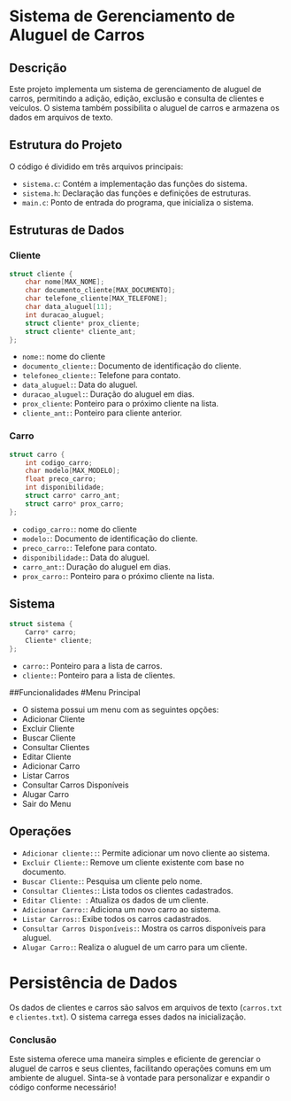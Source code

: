 # Sistema de Gerenciamento de Aluguel de Carros

## Descrição

Este projeto implementa um sistema de gerenciamento de aluguel de carros, permitindo a adição, edição, exclusão e consulta de clientes e veículos. O sistema também possibilita o aluguel de carros e armazena os dados em arquivos de texto.

## Estrutura do Projeto

O código é dividido em três arquivos principais:

- `sistema.c`: Contém a implementação das funções do sistema.
- `sistema.h`: Declaração das funções e definições de estruturas.
- `main.c`: Ponto de entrada do programa, que inicializa o sistema.

## Estruturas de Dados

### Cliente

```c
struct cliente {
    char nome[MAX_NOME];
    char documento_cliente[MAX_DOCUMENTO];
    char telefone_cliente[MAX_TELEFONE];
    char data_aluguel[11];
    int duracao_aluguel;
    struct cliente* prox_cliente;
    struct cliente* cliente_ant;
};
```
- `nome:`: nome do cliente
- `documento_cliente:`: Documento de identificação do cliente.
- `telefoneo_cliente:`: Telefone para contato.
- `data_aluguel:`: Data do aluguel.
- `duracao_aluguel:`: Duração do aluguel em dias.
- `prox_cliente`: Ponteiro para o próximo cliente na lista.
- `cliente_ant:`: Ponteiro para cliente anterior.

### Carro

```c
struct carro {
    int codigo_carro;
    char modelo[MAX_MODELO];
    float preco_carro;
    int disponibilidade;
    struct carro* carro_ant;
    struct carro* prox_carro;
};
```
- `codigo_carro:`: nome do cliente
- `modelo:`: Documento de identificação do cliente.
- `preco_carro:`: Telefone para contato.
- `disponibilidade:`: Data do aluguel.
- `carro_ant:`: Duração do aluguel em dias.
- `prox_carro:`: Ponteiro para o próximo cliente na lista.

## Sistema

```c
struct sistema {
    Carro* carro;
    Cliente* cliente;
};
```
- `carro:`: Ponteiro para a lista de carros.
- `cliente:`: Ponteiro para a lista de clientes.

##Funcionalidades
#Menu Principal
- O sistema possui um menu com as seguintes opções: 
- Adicionar Cliente
- Excluir Cliente
- Buscar Cliente
- Consultar Clientes
- Editar Cliente
- Adicionar Carro
- Listar Carros
- Consultar Carros Disponíveis
- Alugar Carro
- Sair do Menu

## Operações 
- `Adicionar cliente::`: Permite adicionar um novo cliente ao sistema.
- `Excluir Cliente:`: Remove um cliente existente com base no documento.
- `Buscar Cliente:`: Pesquisa um cliente pelo nome.
- `Consultar Clientes:`: Lista todos os clientes cadastrados.
- `Editar Cliente: `: Atualiza os dados de um cliente.
- `Adicionar Carro:`: Adiciona um novo carro ao sistema.
- `Listar Carros:`: Exibe todos os carros cadastrados.
- `Consultar Carros Disponíveis:`: Mostra os carros disponíveis para aluguel.
- `Alugar Carro:`: Realiza o aluguel de um carro para um cliente.

# Persistência de Dados
Os dados de clientes e carros são salvos em arquivos de texto (`carros.txt` e `clientes.txt`). O sistema carrega esses dados na inicialização.

### Conclusão
Este sistema oferece uma maneira simples e eficiente de gerenciar o aluguel de carros e seus clientes, facilitando operações comuns em um ambiente de aluguel. Sinta-se à vontade para personalizar e expandir o código conforme necessário!
